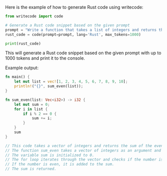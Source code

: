 Here is the example of how to generate Rust code using writecode:


```python
from writecode import code

# Generate a Rust code snippet based on the given prompt
prompt = "Write a function that takes a list of integers and returns the sum of the even numbers in the list."
rust_code = code(prompt=prompt, lang='Rust', max_tokens=1000)

print(rust_code)
```

This will generate a Rust code snippet based on the given prompt with up to 1000 tokens and print it to the console.

Example output:

```rust
fn main() {
    let mut list = vec![1, 2, 3, 4, 5, 6, 7, 8, 9, 10];
    println!("{}", sum_even(list));
}

fn sum_even(list: Vec<i32>) -> i32 {
    let mut sum = 0;
    for i in list {
        if i % 2 == 0 {
            sum += i;
        }
    }
    sum
}

// This code takes a vector of integers and returns the sum of the even numbers in the list.
// The function sum_even takes a vector of integers as an argument and returns an integer.
// The variable sum is initialized to 0.
// The for loop iterates through the vector and checks if the number is even.
// If the number is even, it is added to the sum.
// The sum is returned.

```